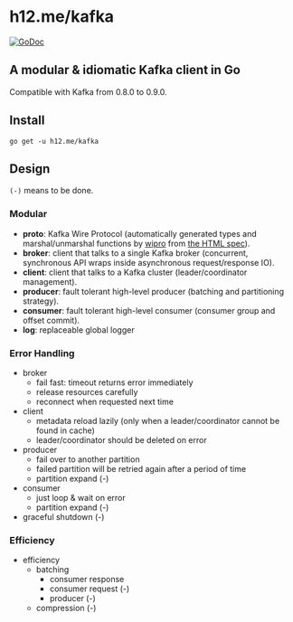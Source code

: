 h12.me/kafka
============

[![GoDoc](https://godoc.org/h12.me/kafka?status.svg)](https://godoc.org/h12.me/kafka)

A modular & idiomatic Kafka client in Go
----------------------------------------

Compatible with Kafka from 0.8.0 to 0.9.0.

Install
-------

```
go get -u h12.me/kafka
```

Design
------

`(-)` means to be done.

### Modular

* **proto**: Kafka Wire Protocol (automatically generated types and
  marshal/unmarshal functions by [wipro](https://github.com/h12w/wipro) from
  [the HTML spec](https://cwiki.apache.org/confluence/display/KAFKA/A+Guide+To+The+Kafka+Protocol)).
* **broker**: client that talks to a single Kafka broker (concurrent,
  synchronous API wraps inside asynchronous request/response IO).
* **client**: client that talks to a Kafka cluster (leader/coordinator management).
* **producer**: fault tolerant high-level producer (batching and partitioning strategy).
* **consumer**: fault tolerant high-level consumer (consumer group and offset commit).
* **log**: replaceable global logger

### Error Handling

* broker
  + fail fast: timeout returns error immediately
  + release resources carefully
  + reconnect when requested next time
* client
  + metadata reload lazily (only when a leader/coordinator cannot be found in cache)
  + leader/coordinator should be deleted on error
* producer
  + fail over to another partition
  + failed partition will be retried again after a period of time
  + partition expand (-)
* consumer
  + just loop & wait on error
  + partition expand (-)
* graceful shutdown (-)

### Efficiency

* efficiency
  + batching
    - consumer response
    - consumer request (-)
    - producer (-)
  + compression (-)
